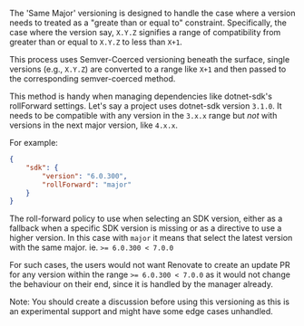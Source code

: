 The 'Same Major' versioning is designed to handle the case where a version needs to treated as a "greate than or equal to" constraint.
Specifically, the case where the version say, `X.Y.Z` signifies a range of compatibility from greater than or equal to `X.Y.Z` to less than `X+1`.

This process uses Semver-Coerced versioning beneath the surface, single versions (e.g., `X.Y.Z`) are converted to a range like `X+1` and then passed to the corresponding semver-coerced method.

This method is handy when managing dependencies like dotnet-sdk's rollForward settings.
Let's say a project uses dotnet-sdk version `3.1.0`.
It needs to be compatible with any version in the `3.x.x` range but _not_ with versions in the next major version, like `4.x.x`.

For example:

```json
{
    "sdk": {
        "version": "6.0.300",
        "rollForward": "major"
    }
}
```

The roll-forward policy to use when selecting an SDK version, either as a fallback when a specific SDK version is missing or as a directive to use a higher version. In this case with `major` it means that select the latest version with the same major.
ie. `>= 6.0.300 < 7.0.0`

For such cases, the users would not want Renovate to create an update PR for any version within the range `>= 6.0.300 < 7.0.0` as it would not change the behaviour on their end, since it is handled by the manager already.

Note:
You should create a discussion before using this versioning as this is an experimental support and might have some edge cases unhandled.
